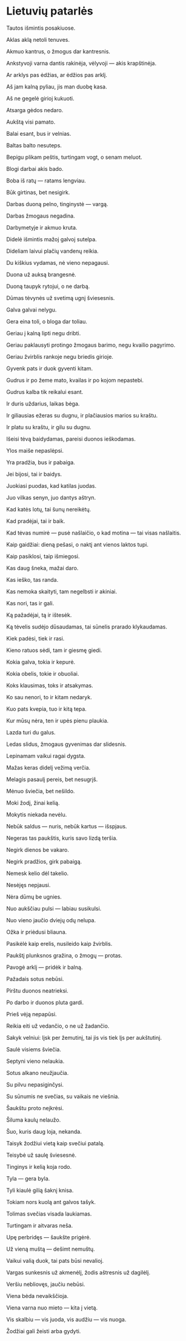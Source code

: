 # Lietuvių patarlės
Tautos išmintis posakiuose.

Aklas aklą netoli tenuves.

Akmuo kantrus, o žmogus dar kantresnis.

Ankstyvoji varna dantis rakinėja, vėlyvoji — akis krapštinėja.

Ar arklys pas ėdžias, ar ėdžios pas arklį.

Aš jam kalną pyliau, jis man duobę kasa.

Aš ne gegelė girioj kukuoti.

Atsarga gėdos nedaro.

Aukštą visi pamato.

Balai esant, bus ir velnias.

Baltas balto nesuteps.

Bepigu plikam peštis, turtingam vogt, o senam meluot.

Blogi darbai akis bado.

Boba iš ratų — ratams lengviau.

Būk girtinas, bet nesigirk.

Darbas duoną pelno, tinginystė — vargą.

Darbas žmogaus negadina.

Darbymetyje ir akmuo kruta.

Didelė išmintis mažoj galvoj sutelpa.

Dideliam laivui plačių vandenų reikia.

Du kiškius vydamas, nė vieno nepagausi.

Duona už auksą brangesnė.

Duoną taupyk rytojui, o ne darbą.

Dūmas tėvynės už svetimą ugnį šviesesnis.

Galva galvai nelygu.

Gera eina toli, o bloga dar toliau.

Geriau į kalną lipti negu dribti.

Geriau paklausyti protingo žmogaus barimo, negu kvailio pagyrimo.

Geriau žvirblis rankoje negu briedis girioje.

Gyvenk pats ir duok gyventi kitam.

Gudrus ir po žeme mato, kvailas ir po kojom nepastebi.

Gudrus kalba tik reikalui esant.

Ir duris uždarius, laikas bėga.

Ir giliausias ežeras su dugnu, ir plačiausios marios su kraštu.

Ir platu su kraštu, ir gilu su dugnu.

Išeisi tėvą baidydamas, pareisi duonos ieškodamas.

Ylos maiše nepaslėpsi.

Yra pradžia, bus ir pabaiga.

Jei bijosi, tai ir baidys.

Juokiasi puodas, kad katilas juodas.

Juo vilkas senyn, juo dantys aštryn.

Kad katės lotų, tai šunų nereikėtų.

Kad pradėjai, tai ir baik.

Kad tėvas numirė — pusė našlaičio, o kad motina — tai visas našlaitis.

Kaip gaidžiai: dieną pešasi, o naktį ant vienos laktos tupi.

Kaip pasiklosi, taip išmiegosi.

Kas daug šneka, mažai daro.

Kas ieško, tas randa.

Kas nemoka skaityti, tam negelbsti ir akiniai.

Kas nori, tas ir gali.

Ką pažadėjai, tą ir ištesėk.

Ką tėvelis sudėjo dūsaudamas, tai sūnelis prarado klykaudamas.

Kiek padėsi, tiek ir rasi.

Kieno ratuos sėdi, tam ir giesmę giedi.

Kokia galva, tokia ir kepurė.

Kokia obelis, tokie ir obuoliai.

Koks klausimas, toks ir atsakymas.

Ko sau nenori, to ir kitam nedaryk.

Kuo pats kvepia, tuo ir kitą tepa.

Kur mūsų nėra, ten ir upės pienu plaukia.

Lazda turi du galus.

Ledas slidus, žmogaus gyvenimas dar slidesnis.

Lepinamam vaikui ragai dygsta.

Mažas keras didelį vežimą verčia.

Melagis pasaulį pereis, bet nesugrįš.

Mėnuo šviečia, bet nešildo.

Moki žodį, žinai kelią.

Mokytis niekada nevėlu.

Nebūk saldus — nuris, nebūk kartus — išspjaus.

Negeras tas paukštis, kuris savo lizdą teršia.

Negirk dienos be vakaro.

Negirk pradžios, girk pabaigą.

Nemesk kelio dėl takelio.

Nesėjęs nepjausi.

Nėra dūmų be ugnies.

Nuo aukščiau pulsi — labiau susikulsi.

Nuo vieno jaučio dviejų odų nelupa.

Ožka ir priėdusi bliauna.

Pasikėlė kaip erelis, nusileido kaip žvirblis.

Paukštį plunksnos gražina, o žmogų — protas.

Pavogė arklį — pridėk ir balną.

Pažadais sotus nebūsi.

Pirštu duonos neatrieksi.

Po darbo ir duonos pluta gardi.

Prieš vėją nepapūsi.

Reikia eiti už vedančio, o ne už žadančio.

Sakyk velniui: lįsk per žemutinį, tai jis vis tiek lįs per aukštutinį.

Saulė visiems šviečia.

Septyni vieno nelaukia.

Sotus alkano neužjaučia.

Su pilvu nepasiginčysi.

Su sūnumis ne svečias, su vaikais ne viešnia.

Šaukštu proto neįkrėsi.

Šiluma kaulų nelaužo.

Šuo, kuris daug loja, nekanda.

Taisyk žodžiui vietą kaip svečiui patalą.

Teisybė už saulę šviesesnė.

Tinginys ir kelią koja rodo.

Tyla — gera byla.

Tyli kiaulė gilią šaknį knisa.

Tokiam nors kuolą ant galvos tašyk.

Tolimas svečias visada laukiamas.

Turtingam ir aitvaras neša.

Upę perbridęs — šaukšte prigėrė.

Už vieną muštą — dešimt nemuštų.

Vaikui valią duok, tai pats būsi nevalioj.

Vargas sunkesnis už akmenėlį, žodis aštresnis už dagilėlį.

Veršiu nebliovęs, jaučiu nebūsi.

Viena bėda nevaikščioja.

Viena varna nuo mieto — kita į vietą.

Vis skalbiu — vis juoda, vis audžiu — vis nuoga.

Žodžiai gali žeisti arba gydyti.
